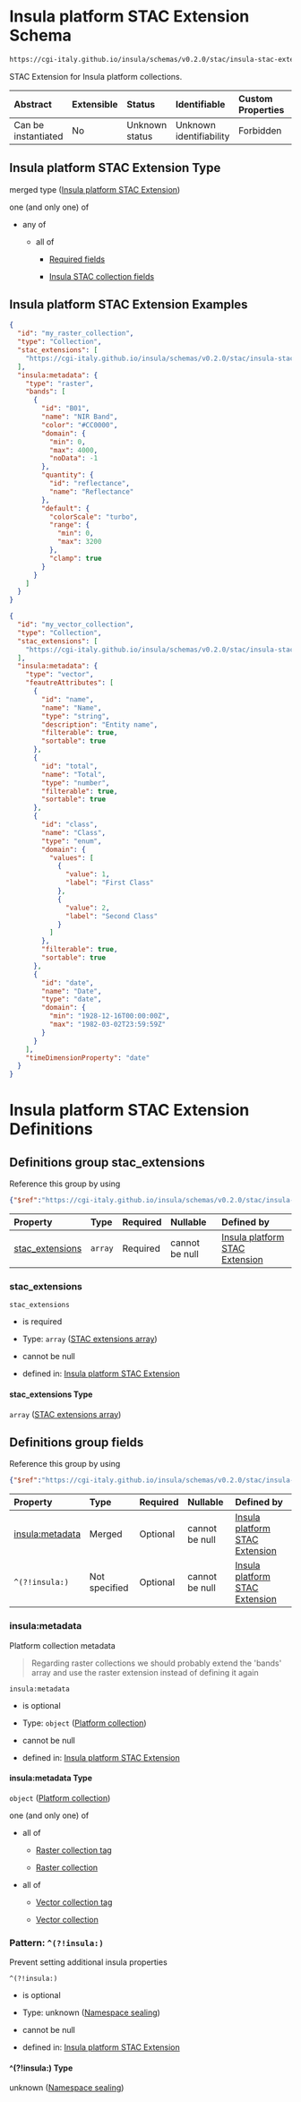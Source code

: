 # Insula platform STAC Extension Schema

```txt
https://cgi-italy.github.io/insula/schemas/v0.2.0/stac/insula-stac-extension.schema.json
```

STAC Extension for Insula platform collections.

| Abstract            | Extensible | Status         | Identifiable            | Custom Properties | Additional Properties | Access Restrictions | Defined In                                                                                                 |
| :------------------ | :--------- | :------------- | :---------------------- | :---------------- | :-------------------- | :------------------ | :--------------------------------------------------------------------------------------------------------- |
| Can be instantiated | No         | Unknown status | Unknown identifiability | Forbidden         | Allowed               | none                | [insula-stac-extension.schema.json](schemas/stac/insula-stac-extension.schema.json) |

## Insula platform STAC Extension Type

merged type ([Insula platform STAC Extension](insula-stac-extension.md))

one (and only one) of

* any of

  * all of

    * [Required fields](insula-stac-extension-oneof-basic-collection-properties-anyof-0-allof-required-fields.md)

    * [Insula STAC collection fields](insula-stac-extension-defs-insula-stac-collection-fields.md)

## Insula platform STAC Extension Examples

```json
{
  "id": "my_raster_collection",
  "type": "Collection",
  "stac_extensions": [
    "https://cgi-italy.github.io/insula/schemas/v0.2.0/stac/insula-stac-extension.schema.json"
  ],
  "insula:metadata": {
    "type": "raster",
    "bands": [
      {
        "id": "B01",
        "name": "NIR Band",
        "color": "#CC0000",
        "domain": {
          "min": 0,
          "max": 4000,
          "noData": -1
        },
        "quantity": {
          "id": "reflectance",
          "name": "Reflectance"
        },
        "default": {
          "colorScale": "turbo",
          "range": {
            "min": 0,
            "max": 3200
          },
          "clamp": true
        }
      }
    ]
  }
}
```

```json
{
  "id": "my_vector_collection",
  "type": "Collection",
  "stac_extensions": [
    "https://cgi-italy.github.io/insula/schemas/v0.2.0/stac/insula-stac-extension.schema.json"
  ],
  "insula:metadata": {
    "type": "vector",
    "feautreAttributes": [
      {
        "id": "name",
        "name": "Name",
        "type": "string",
        "description": "Entity name",
        "filterable": true,
        "sortable": true
      },
      {
        "id": "total",
        "name": "Total",
        "type": "number",
        "filterable": true,
        "sortable": true
      },
      {
        "id": "class",
        "name": "Class",
        "type": "enum",
        "domain": {
          "values": [
            {
              "value": 1,
              "label": "First Class"
            },
            {
              "value": 2,
              "label": "Second Class"
            }
          ]
        },
        "filterable": true,
        "sortable": true
      },
      {
        "id": "date",
        "name": "Date",
        "type": "date",
        "domain": {
          "min": "1928-12-16T00:00:00Z",
          "max": "1982-03-02T23:59:59Z"
        }
      }
    ],
    "timeDimensionProperty": "date"
  }
}
```

# Insula platform STAC Extension Definitions

## Definitions group stac\_extensions

Reference this group by using

```json
{"$ref":"https://cgi-italy.github.io/insula/schemas/v0.2.0/stac/insula-stac-extension.schema.json#/$defs/stac_extensions"}
```

| Property                             | Type    | Required | Nullable       | Defined by                                                                                                                                                                                                                                                               |
| :----------------------------------- | :------ | :------- | :------------- | :----------------------------------------------------------------------------------------------------------------------------------------------------------------------------------------------------------------------------------------------------------------------- |
| [stac\_extensions](#stac_extensions) | `array` | Required | cannot be null | [Insula platform STAC Extension](insula-stac-extension-defs-stac-extensions-attributes-properties-stac-extensions-array.md) |

### stac\_extensions



`stac_extensions`

* is required

* Type: `array` ([STAC extensions array](insula-stac-extension-defs-stac-extensions-attributes-properties-stac-extensions-array.md))

* cannot be null

* defined in: [Insula platform STAC Extension](insula-stac-extension-defs-stac-extensions-attributes-properties-stac-extensions-array.md)

#### stac\_extensions Type

`array` ([STAC extensions array](insula-stac-extension-defs-stac-extensions-attributes-properties-stac-extensions-array.md))

## Definitions group fields

Reference this group by using

```json
{"$ref":"https://cgi-italy.github.io/insula/schemas/v0.2.0/stac/insula-stac-extension.schema.json#/$defs/fields"}
```

| Property                           | Type          | Required | Nullable       | Defined by                                                                                                                                                                                                                                                                |
| :--------------------------------- | :------------ | :------- | :------------- | :------------------------------------------------------------------------------------------------------------------------------------------------------------------------------------------------------------------------------------------------------------------------ |
| [insula:metadata](#insulametadata) | Merged        | Optional | cannot be null | [Insula platform STAC Extension](platform-collection.md)                                                                              |
| `^(?!insula:)`                     | Not specified | Optional | cannot be null | [Insula platform STAC Extension](insula-stac-extension-defs-insula-stac-collection-fields-patternproperties-namespace-sealing.md) |

### insula:metadata

Platform collection metadata

> Regarding raster collections we should probably extend the 'bands' array and use the raster extension instead of defining it again

`insula:metadata`

* is optional

* Type: `object` ([Platform collection](platform-collection.md))

* cannot be null

* defined in: [Insula platform STAC Extension](platform-collection.md)

#### insula:metadata Type

`object` ([Platform collection](platform-collection.md))

one (and only one) of

* all of

  * [Raster collection tag](platform-collection-defs-raster-collection-tag.md)

  * [Raster collection](raster-collection.md)

* all of

  * [Vector collection tag](platform-collection-defs-vector-collection-tag.md)

  * [Vector collection](vector-collection.md)

### Pattern: `^(?!insula:)`

Prevent setting additional insula properties

`^(?!insula:)`

* is optional

* Type: unknown ([Namespace sealing](insula-stac-extension-defs-insula-stac-collection-fields-patternproperties-namespace-sealing.md))

* cannot be null

* defined in: [Insula platform STAC Extension](insula-stac-extension-defs-insula-stac-collection-fields-patternproperties-namespace-sealing.md)

#### ^(?!insula:) Type

unknown ([Namespace sealing](insula-stac-extension-defs-insula-stac-collection-fields-patternproperties-namespace-sealing.md))
